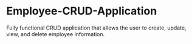 # Employee-CRUD-Application

Fully functional CRUD application that allows the user to create, update, view, and delete employee information.  
